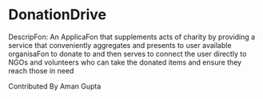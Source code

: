 # DonationDrive
DescripFon: An ApplicaFon that supplements acts of charity by providing a service that conveniently aggregates and presents to user available organisaFon to donate to and then serves to connect the user directly to NGOs and volunteers who can take the donated items and ensure they reach those in need


Contributed By Aman Gupta

